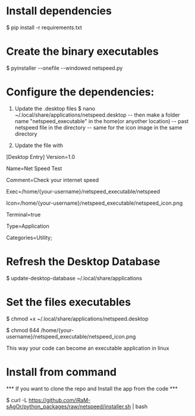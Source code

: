 # Install dependencies
$ pip install -r requirements.txt

# Create the binary executables
$ pyinstaller --onefile --windowed netspeed.py

# Configure the dependencies:
1. Update the .desktop files
$ nano ~/.local/share/applications/netspeed.desktop
-- then make a folder name "netspeed_executable" in the home(or anyother location)
-- past netspeed file in the directory
-- same for the icon image in the same directory

2. Update the file with


[Desktop Entry]
Version=1.0

Name=Net Speed Test

Comment=Check your internet speed

Exec=/home/{your-username}/netspeed_executable/netspeed

Icon=/home/{your-username}/netspeed_executable/netspeed_icon.png

Terminal=true

Type=Application

Categories=Utility;


# Refresh the Desktop Database
$ update-desktop-database ~/.local/share/applications

# Set the files executables
$ chmod +x ~/.local/share/applications/netspeed.desktop

$ chmod 644 /home/{your-username}/netspeed_executable/netspeed_icon.png

This way your code can become an executable application in linux


# Install from command
*** If you want to clone the repo and Install the app from the code ***

$ curl -L https://github.com/iRaM-sAgOr/python_packages/raw/netspeed/installer.sh | bash
